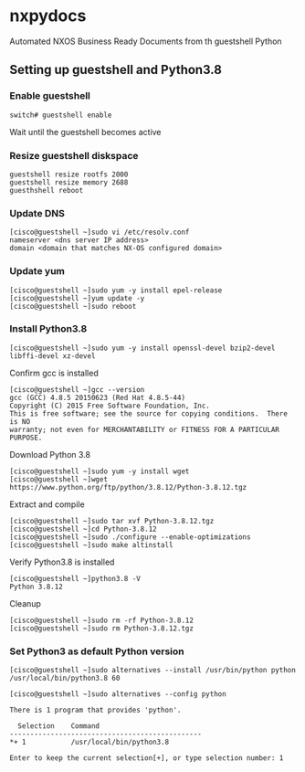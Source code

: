 # nxpydocs
Automated NXOS Business Ready Documents from th guestshell Python

## Setting up guestshell and Python3.8
### Enable guestshell
```console
switch# guestshell enable
```
Wait until the guestshell becomes active

### Resize guestshell diskspace
```console
guestshell resize rootfs 2000
guestshell resize memory 2688
guesthshell reboot
```

### Update DNS
```console
[cisco@guestshell ~]sudo vi /etc/resolv.conf
nameserver <dns server IP address>
domain <domain that matches NX-OS configured domain>
```

### Update yum
```console
[cisco@guestshell ~]sudo yum -y install epel-release
[cisco@guestshell ~]yum update -y
[cisco@guestshell ~]sudo reboot
```
### Install Python3.8
```console
[cisco@guestshell ~]sudo yum -y install openssl-devel bzip2-devel libffi-devel xz-devel
```

Confirm gcc is installed

```console
[cisco@guestshell ~]gcc --version
gcc (GCC) 4.8.5 20150623 (Red Hat 4.8.5-44)
Copyright (C) 2015 Free Software Foundation, Inc.
This is free software; see the source for copying conditions.  There is NO
warranty; not even for MERCHANTABILITY or FITNESS FOR A PARTICULAR PURPOSE.
```

Download Python 3.8
```console
[cisco@guestshell ~]sudo yum -y install wget
[cisco@guestshell ~]wget https://www.python.org/ftp/python/3.8.12/Python-3.8.12.tgz
```

Extract and compile
```console
[cisco@guestshell ~]sudo tar xvf Python-3.8.12.tgz
[cisco@guestshell ~]cd Python-3.8.12
[cisco@guestshell ~]sudo ./configure --enable-optimizations
[cisco@guestshell ~]sudo make altinstall
```

Verify Python3.8 is installed
```console
[cisco@guestshell ~]python3.8 -V
Python 3.8.12
```

Cleanup
```console
[cisco@guestshell ~]sudo rm -rf Python-3.8.12
[cisco@guestshell ~]sudo rm Python-3.8.12.tgz
```
### Set Python3 as default Python version
```
[cisco@guestshell ~]sudo alternatives --install /usr/bin/python python /usr/local/bin/python3.8 60

[cisco@guestshell ~]sudo alternatives --config python

There is 1 program that provides 'python'.

  Selection    Command
-----------------------------------------------
*+ 1           /usr/local/bin/python3.8

Enter to keep the current selection[+], or type selection number: 1
```